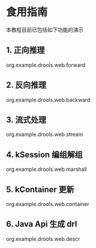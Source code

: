 # 食用指南

本教程目前已包括如下功能的演示

## 1. 正向推理

org.example.drools.web.forward

## 2. 反向推理

org.example.drools.web.backward

## 3. 流式处理

org.example.drools.web.stream

## 4. kSession 编组解组

org.example.drools.web.marshall

## 5. kContainer 更新

org.example.drools.web.container

## 6. Java Api 生成 drl 

org.example.drools.web.descr